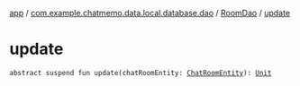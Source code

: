 [app](../../index.md) / [com.example.chatmemo.data.local.database.dao](../index.md) / [RoomDao](index.md) / [update](./update.md)

# update

`abstract suspend fun update(chatRoomEntity: `[`ChatRoomEntity`](../../com.example.chatmemo.data.database.entity/-chat-room-entity/index.md)`): `[`Unit`](https://kotlinlang.org/api/latest/jvm/stdlib/kotlin/-unit/index.html)